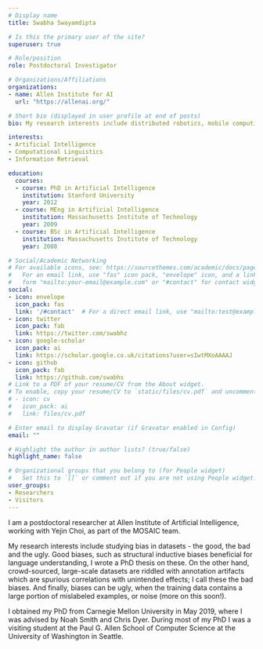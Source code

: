 ```yaml
---
# Display name
title: Swabha Swayamdipta

# Is this the primary user of the site?
superuser: true

# Role/position
role: Postdoctoral Investigator

# Organizations/Affiliations
organizations:
- name: Allen Institute for AI
  url: "https://allenai.org/"

# Short bio (displayed in user profile at end of posts)
bio: My research interests include distributed robotics, mobile computing and programmable matter.

interests:
- Artificial Intelligence
- Computational Linguistics
- Information Retrieval

education:
  courses:
  - course: PhD in Artificial Intelligence
    institution: Stanford University
    year: 2012
  - course: MEng in Artificial Intelligence
    institution: Massachusetts Institute of Technology
    year: 2009
  - course: BSc in Artificial Intelligence
    institution: Massachusetts Institute of Technology
    year: 2008

# Social/Academic Networking
# For available icons, see: https://sourcethemes.com/academic/docs/page-builder/#icons
#   For an email link, use "fas" icon pack, "envelope" icon, and a link in the
#   form "mailto:your-email@example.com" or "#contact" for contact widget.
social:
- icon: envelope
  icon_pack: fas
  link: '/#contact'  # For a direct email link, use "mailto:test@example.org".
- icon: twitter
  icon_pack: fab
  link: https://twitter.com/swabhz
- icon: google-scholar
  icon_pack: ai
  link: https://scholar.google.co.uk/citations?user=sIwtMXoAAAAJ
- icon: github
  icon_pack: fab
  link: https://github.com/swabhs
# Link to a PDF of your resume/CV from the About widget.
# To enable, copy your resume/CV to `static/files/cv.pdf` and uncomment the lines below.
# - icon: cv
#   icon_pack: ai
#   link: files/cv.pdf

# Enter email to display Gravatar (if Gravatar enabled in Config)
email: ""

# Highlight the author in author lists? (true/false)
highlight_name: false

# Organizational groups that you belong to (for People widget)
#   Set this to `[]` or comment out if you are not using People widget.
user_groups:
- Researchers
- Visitors
---
```


I am a postdoctoral researcher at Allen Institute of Artificial Intelligence, working with Yejin Choi, as part of the MOSAIC team.

My research interests include studying bias in datasets - the good, the bad and the ugly. Good biases, such as structural inductive biases beneficial for language understanding, I wrote a PhD thesis on these. On the other hand, crowd-sourced, large-scale datasets are riddled with annotation artifacts which are spurious correlations with unintended effects; I call these the bad biases. And finally, biases can be ugly, when the training data contains a large portion of mislabeled examples, or noise (more on this soon!).

I obtained my PhD from Carnegie Mellon University in May 2019, where I was advised by Noah Smith and Chris Dyer. During most of my PhD I was a visiting student at the Paul G. Allen School of Computer Science at the University of Washington in Seattle.
